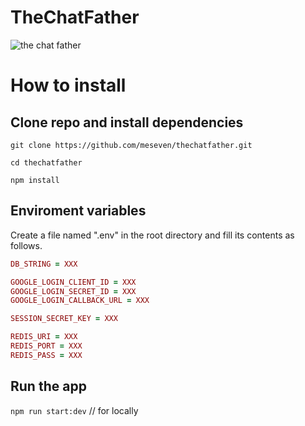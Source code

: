 # TheChatFather
![the chat father](http://oi67.tinypic.com/10p5yy9.jpg)

# How to install
## Clone repo and install dependencies
`git clone https://github.com/meseven/thechatfather.git`

`cd thechatfather`

`npm install`

## Enviroment variables
Create a file named ".env" in the root directory and fill its contents as follows.

```ruby
DB_STRING = XXX

GOOGLE_LOGIN_CLIENT_ID = XXX
GOOGLE_LOGIN_SECRET_ID = XXX
GOOGLE_LOGIN_CALLBACK_URL = XXX

SESSION_SECRET_KEY = XXX

REDIS_URI = XXX
REDIS_PORT = XXX
REDIS_PASS = XXX
```

## Run the app
`npm run start:dev` // for locally
